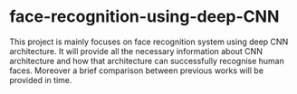 # face-recognition-using-deep-CNN
This project is mainly focuses on face recognition system using deep CNN architecture. It will provide all the necessary information about CNN architecture and how that architecture can successfully recognise human faces. Moreover a brief comparison between previous works will be provided in time.
